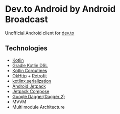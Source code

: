 # Dev.to Android by Android Broadcast

Unofficial Android client for [dev.to](https://dev.to)

## Technologies
- [Kotlin](https://kotlinlang.org)
- [Gradle Kotlin DSL](https://docs.gradle.org/current/userguide/kotlin_dsl.html)
- [Kotlin Coroutines](https://kotlinlang.org/docs/coroutines-overview.html)
- [OkHttp](https://square.github.io/okhttp) + [Retrofit](https://square.github.io/retrofit)
- [kotlinx.serialization](https://github.com/Kotlin/kotlinx.serialization)
- [Android Jetpack](https://d.android.com/jetpack)
- [Jetpack Compose](https://d.android.com/jetpack/compose)
- [Google Dagger(Dagger 2)](https://dagger.dev)
- MVVM 
- Multi module Architecture
